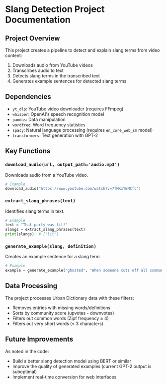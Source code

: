 # Slang Detection Project Documentation

## Project Overview
This project creates a pipeline to detect and explain slang terms from video content:
1. Downloads audio from YouTube videos
2. Transcribes audio to text
3. Detects slang terms in the transcribed text
4. Generates example sentences for detected slang terms

## Dependencies
- `yt_dlp`: YouTube video downloader (requires FFmpeg)
- `whisper`: OpenAI's speech recognition model
- `pandas`: Data manipulation
- `wordfreq`: Word frequency statistics
- `spacy`: Natural language processing (requires `en_core_web_sm` model)
- `transformers`: Text generation with GPT-2

## Key Functions

### `download_audio(url, output_path='audio.mp3')`
Downloads audio from a YouTube video.
```python
# Example
download_audio("https://www.youtube.com/watch?v=7fMKxYBNCfc")
```

### `extract_slang_phrases(text)`
Identifies slang terms in text.
```python
# Example
text = "That party was lit!"
slangs = extract_slang_phrases(text)
print(slangs)  # ['lit']
```

### `generate_example(slang, definition)`
Creates an example sentence for a slang term.
```python
# Example
example = generate_example("ghosted", "When someone cuts off all communication")
```

## Data Processing
The project processes Urban Dictionary data with these filters:
- Removes entries with missing words/definitions
- Sorts by community score (upvotes - downvotes)
- Filters out common words (Zipf frequency ≥ 4)
- Filters out very short words (≤ 3 characters)

## Future Improvements
As noted in the code:
- Build a better slang detection model using BERT or similar
- Improve the quality of generated examples (current GPT-2 output is suboptimal)
- Implement real-time conversion for web interfaces